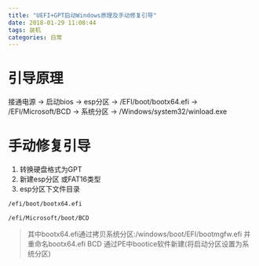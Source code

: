 ```yaml
---
title: "UEFI+GPT启动Windows原理及手动修复引导"
date: 2018-01-29 11:08:44
tags: 装机
categories: 日常
---
```

# 引导原理
接通电源 → 启动bios → esp分区 → /EFI/boot/bootx64.efi →   
/EFI/Microsoft/BCD → 系统分区 → /Windows/system32/winload.exe
# 手动修复引导
<!-- more -->
1. 转换硬盘格式为GPT
2. 新建esp分区 或FAT16类型
3. esp分区下文件目录
``` bash
/efi/boot/bootx64.efi

/efi/Microsoft/boot/BCD
```

>其中bootx64.efi通过拷贝系统分区:/windows/boot/EFI/bootmgfw.efi 并重命名bootx64.efi  BCD 通过PE中bootice软件新建(将启动分区设置为系统分区)
